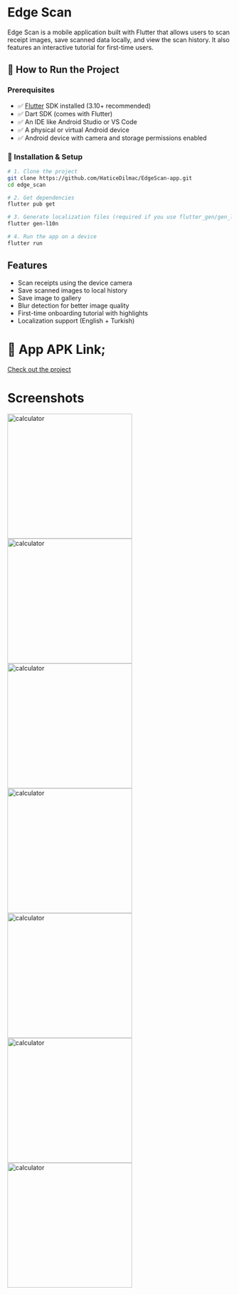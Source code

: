 # Edge Scan

Edge Scan is a mobile application built with Flutter that allows users to scan receipt images, save scanned data locally, and view the scan history. It also features an interactive tutorial for first-time users.

## 🚀 How to Run the Project

### Prerequisites

- ✅ [Flutter](https://flutter.dev/docs/get-started/install) SDK installed (3.10+ recommended)
- ✅ Dart SDK (comes with Flutter)
- ✅ An IDE like Android Studio or VS Code
- ✅ A physical or virtual Android device
- ✅ Android device with camera and storage permissions enabled

### 🔧 Installation & Setup

```bash
# 1. Clone the project
git clone https://github.com/HaticeDilmac/EdgeScan-app.git
cd edge_scan

# 2. Get dependencies
flutter pub get

# 3. Generate localization files (required if you use flutter_gen/gen_l10n)
flutter gen-l10n

# 4. Run the app on a device
flutter run
```

## Features

- Scan receipts using the device camera
- Save scanned images to local history
- Save image to gallery
- Blur detection for better image quality
- First-time onboarding tutorial with highlights
- Localization support (English + Turkish)

# 📱 App APK Link;

[Check out the project](https://drive.google.com/file/d/1yr3X7smnSny4g5C7MMgWF81xdmkr5BRx/view?usp=sharing) 

# Screenshots
<img width="280" alt="calculator" src="https://github.com/user-attachments/assets/d7c3021f-5ce3-4b51-ac85-e28239e9222a">    
<img width="280" alt="calculator" src="https://github.com/user-attachments/assets/a359c56f-9ee4-4268-a2a4-c8d3cfdc31b1">    
<img width="280" alt="calculator" src="https://github.com/user-attachments/assets/521a6435-6445-4b76-9fc3-9a78f3ca0084">
<img width="280" alt="calculator" src="https://github.com/user-attachments/assets/8616d411-e9cf-4b2b-a0ad-22540471ad27"> 
<img width="280" alt="calculator" src="https://github.com/user-attachments/assets/23c65243-f5f6-4500-a0cd-ed6fb5812942">
<img width="280" alt="calculator" src="https://github.com/user-attachments/assets/306e21ae-77ec-4c13-80d5-872f4a17ed4f">    
<img width="280" alt="calculator" src="https://github.com/user-attachments/assets/025b7927-672d-4a27-bac1-d54bc888df10">
   
